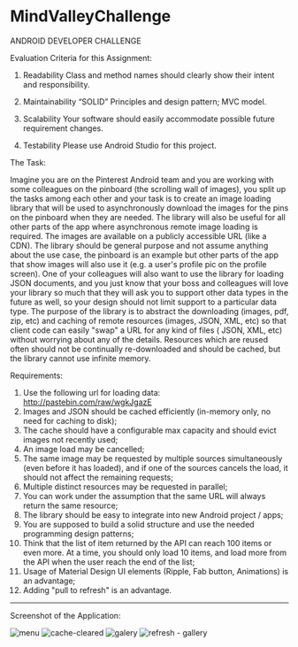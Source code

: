 # MindValleyChallenge

ANDROID DEVELOPER CHALLENGE

Evaluation Criteria for this Assignment:

1. Readability
Class and method names should clearly show their intent and responsibility.

2. Maintainability
“SOLID” Principles and design pattern;
MVC model.

3. Scalability
Your software should easily accommodate possible future requirement changes.

4. Testability
Please use Android Studio for this project.

The Task:

Imagine you are on the Pinterest Android team and you are working with some colleagues on the pinboard (the scrolling wall of images), you split up the tasks among each other and your task is to create an image loading library that will be used to asynchronously download the images for the pins on the pinboard when they are needed.
The library will also be useful for all other parts of the app where asynchronous remote image loading is required. 
The images are available on a publicly accessible URL (like a CDN). The library should be general purpose and not assume anything about the use case, the pinboard is an example but other parts of the app that show images will also use it (e.g. a user's profile pic on the profile screen).
One of your colleagues will also want to use the library for loading JSON documents, and you just know that your boss and colleagues will love your library so much that they will ask you to support other data types in the future as well, so your design should not limit support to a particular data type.
The purpose of the library is to abstract the downloading (images, pdf, zip, etc) and caching of remote resources (images, JSON, XML, etc) so that client code can easily "swap" a URL for any kind of files ( JSON, XML, etc) without worrying about any of the details. Resources which are reused often should not be continually re-downloaded and should be cached, but the library cannot use infinite memory.

Requirements:

1. Use the following url for loading data: http://pastebin.com/raw/wgkJgazE
2. Images and JSON should be cached efficiently (in-memory only, no need for caching to disk);
3. The cache should have a configurable max capacity and should evict images not recently used;
4. An image load may be cancelled;
5. The same image may be requested by multiple sources simultaneously (even before it has loaded), and if one of the sources cancels the load, it should not affect the remaining requests;
6. Multiple distinct resources may be requested in parallel;
7. You can work under the assumption that the same URL will always return the same resource;
8. The library should be easy to integrate into new Android project / apps;
9. You are supposed to build a solid structure and use the needed programming design patterns;
10. Think that the list of item returned by the API can reach 100 items or even more. At a time, you should only load 10 items, and load more from the API when the user reach the end of the list;
11. Usage of Material Design UI elements (Ripple, Fab button, Animations) is an advantage;
12. Adding "pull to refresh" is an advantage.

----------------------------------------------------------------------------------------------------------------------------------------

Screenshot of the Application:

 ![menu](https://user-images.githubusercontent.com/27500484/28566331-673307fc-7161-11e7-908d-9e6a768e4fad.png) ![cache-cleared](https://user-images.githubusercontent.com/27500484/28566393-9b968816-7161-11e7-969d-d2ede8690d27.png) ![galery](https://user-images.githubusercontent.com/27500484/28566406-a00865e0-7161-11e7-898a-dd9172c725d9.png)
![refresh - gallery](https://user-images.githubusercontent.com/27500484/28566409-a1645408-7161-11e7-882d-edf34fb08e88.png)
